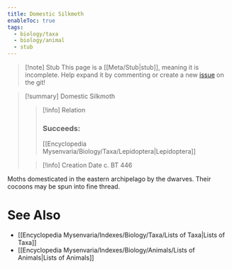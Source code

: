 ```yaml
---
title: Domestic Silkmoth
enableToc: true
tags:
  - biology/taxa
  - biology/animal
  - stub
---
```


> [!note] Stub
> This page is a [[Meta/Stub|stub]], meaning it is incomplete. Help expand it by commenting or create a new [issue](https://github.com/RagtimeGal/quartz--encyclopedia-mysenvaria/issues/new/choose) on the git!


> [!summary] Domestic Silkmoth
> > [!info] Relation
> > ### Succeeds:
> > [[Encyclopedia Mysenvaria/Biology/Taxa/Lepidoptera|Lepidoptera]]
>
> > [!info] Creation Date
> > c. BT 446

Moths domesticated in the eastern archipelago by the dwarves. Their cocoons may be spun into fine thread.

# See Also
- [[Encyclopedia Mysenvaria/Indexes/Biology/Taxa/Lists of Taxa|Lists of Taxa]]
- [[Encyclopedia Mysenvaria/Indexes/Biology/Animals/Lists of Animals|Lists of Animals]]
